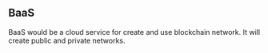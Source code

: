 ## BaaS

BaaS would be a cloud service for create and use blockchain network. It will create public and private networks.

